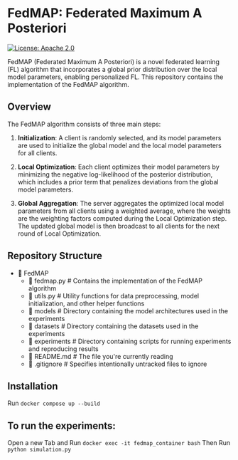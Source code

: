 # FedMAP: Federated Maximum A Posteriori

[![License: Apache 2.0](https://img.shields.io/badge/License-Apache_2.0-blue.svg)](https://www.apache.org/licenses/LICENSE-2.0)

FedMAP (Federated Maximum A Posteriori) is a novel federated learning (FL) algorithm that incorporates a global prior distribution over the local model parameters, enabling personalized FL. This repository contains the implementation of the FedMAP algorithm.

## Overview

The FedMAP algorithm consists of three main steps:

1. **Initialization**: A client is randomly selected, and its model parameters are used to initialize the global model and the local model parameters for all clients.

2. **Local Optimization**: Each client optimizes their model parameters by minimizing the negative log-likelihood of the posterior distribution, which includes a prior term that penalizes deviations from the global model parameters.

3. **Global Aggregation**: The server aggregates the optimized local model parameters from all clients using a weighted average, where the weights are the weighting factors computed during the Local Optimization step. The updated global model is then broadcast to all clients for the next round of Local Optimization.

## Repository Structure

- 📂 FedMAP
   - 📜 fedmap.py              # Contains the implementation of the FedMAP algorithm
   - 📜 utils.py               # Utility functions for data preprocessing, model initialization, and other helper functions
   - 📂 models                 # Directory containing the model architectures used in the experiments
   - 📂 datasets               # Directory containing the datasets used in the experiments
   - 📂 experiments            # Directory containing scripts for running experiments and reproducing results
   - 📜 README.md              # The file you're currently reading
   - 📜 .gitignore             # Specifies intentionally untracked files to ignore

## Installation
Run `docker compose up --build`

## To run the experiments:
Open a new Tab and Run `docker exec -it fedmap_container bash`
Then Run `python simulation.py`

